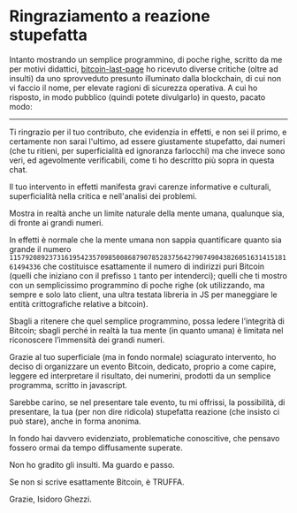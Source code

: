 
# Ringraziamento a reazione stupefatta

Intanto mostrando un semplice programmino, di poche righe, scritto da me per motivi didattici, [bitcoin-last-page](https://tinyurl.com/bitcoin-last-page) ho ricevuto diverse critiche (oltre ad insulti) da uno sprovveduto presunto illuminato dalla blockchain, di cui non vi faccio il nome, per elevate ragioni di sicurezza operativa. A cui ho risposto, in modo pubblico (quindi potete divulgarlo) in questo, pacato modo:

---

Ti ringrazio per il tuo contributo, che evidenzia in effetti, e non sei il primo, e certamente non sarai l'ultimo, ad essere giustamente stupefatto, dai numeri (che tu ritieni, per superficialità ed ignoranza farlocchi) ma che invece sono veri, ed agevolmente verificabili, come ti ho descritto più sopra in questa chat.

Il tuo intervento in effetti manifesta gravi carenze informative e culturali, superficialità nella critica e nell'analisi dei problemi.

Mostra in realtà anche un limite naturale della mente umana, qualunque sia, di fronte ai grandi numeri.

In effetti è normale che la mente umana non sappia quantificare quanto sia grande il numero `115792089237316195423570985008687907852837564279074904382605163141518161494336` che costituisce esattamente il numero di indirizzi puri Bitcoin (quelli che iniziano con il prefisso `1` tanto per intenderci); quelli che ti mostro con un semplicissimo programmino di poche righe (ok utilizzando, ma sempre e solo lato client, una ultra testata libreria in JS per maneggiare le entità crittografiche relative a bitcoin).

Sbagli a ritenere che quel semplice programmino, possa ledere l’integrità di Bitcoin; sbagli perché in realtà la tua mente (in quanto umana) è limitata nel riconoscere l’immensità dei grandi numeri.

Grazie al tuo superficiale (ma in fondo normale) sciagurato intervento, ho deciso di organizzare un evento Bitcoin, dedicato, proprio a come capire, leggere ed interpretare il risultato, dei numerini, prodotti da un semplice programma, scritto in javascript.

Sarebbe carino, se nel presentare tale evento, tu mi offrissi, la possibilità, di presentare, la tua (per non dire ridicola) stupefatta reazione (che insisto ci può stare), anche in forma anonima.

In fondo hai davvero evidenziato, problematiche conoscitive, che pensavo fossero ormai da tempo diffusamente superate.

Non ho gradito gli insulti.
Ma guardo e passo.

Se non si scrive esattamente Bitcoin, è TRUFFA.

Grazie, Isidoro Ghezzi.
